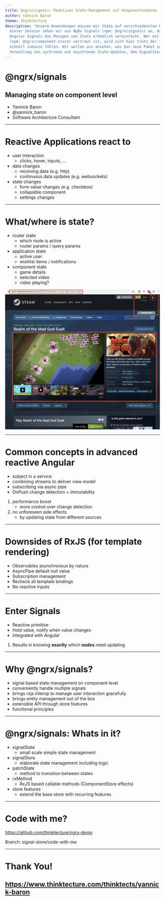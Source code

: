 ```yaml
---
title: @ngrx/signals: Reaktives State-Management auf Komponentenebene
author: Yannick Baron
theme: thinktecture
description: "Unsere Anwendungen müssen mit State auf verschiedensten Ebenen zurecht kommen. In 
  dieser Session sehen wir uns NgRx Signals (npm: @ngrx/signals) an, das basierend auf den neuen 
  Angular Signals das Managen von State erheblich vereinfacht. Wer mit dem NgRx ComponentStore
  (npm: @ngrx/component-store) vertraut ist, wird sich hier trotz der funktionalen API konzeptionell
  schnell zuhause fühlen. Wir wollen uns ansehen, was das neue Paket so mitbringt, darunter die
  Verwaltung von sychronen wie asychronen State-Updates, dem SignalStore und vieles mehr." 
---
```


<!-- _class: title -->

# @ngrx/signals

## Managing state on component level

- Yannick Baron
- @yannick_baron
- Software Architecture Consultant

---

# Reactive Applications react to

- user interaction
  - clicks, hover, inputs, ...
- data changes
  - receiving data (e.g. http)
  - continuous data updates (e.g. websockets)
- state changes
  - form value changes (e.g. checkbox)
  - collapsible component
  - settings changes

---

# What/where is state?

- router state
  - which route is active
  - router params / query params
- application state
  - active user
  - wishlist items / notifications
- component state
  - game details
  - selected video
  - video playing?

![width:800pt](./img/steam-state.png)

---

# Common concepts in advanced reactive Angular

- subject in a service
- combining streams to deliver view model
- subscribing via async pipe
- OnPush change detection + immutability

1. performance boost
   - more control over change detection
2. no unforeseen side effects
   - by updating state from different sources

---

# Downsides of RxJS (for template rendering)

- Observables asynchronous by nature
- AsyncPipe default null value
- Subscription management
- Recheck all template bindings
- No reactive inputs

---

# Enter Signals

- Reactive primitive
- Hold value, notify when value changes
- Integrated with Angular

1. Results in knowing **exactly** which **nodes** need updating

---

# Why @ngrx/signals?

- signal based state management on component level
- conveniently handle multiple signals
- brings rxjs interop to manage user interaction gracefully
- brings entity management out of the box
- extensible API through store features
- functional principles

---

# @ngrx/signals: Whats in it?

- signalState
  - small scale simple state management
- signalStore
  - elaborate state management including logic
- patchState
  - method to transition between states
- rxMethod
  - RxJS based callable methods (ComponentStore effects)
- store features
  - extend the base store with recurring features

---

<!-- _class: section-slide -->

# Code with me?

https://github.com/thinktecture/ngrx-demo

Branch: signal-store/code-with-me

<!--

* implement signalStore in TodoListStore
* withState
* withComputed
* withMethods:
  - editing
  - async addItem
  - outsource loadingStart and loadingDone
  - make them patchers
  - async updateItem
  - make entity updates patchers as well (transition to withEntities easily)
* rxMethod: loadList
* withEntities

* custom feature: withSort
 - implement withSort
 - add to store
 - add withHooks for initial setting of sort
 - adjust withSort to accept initial parameter

* signalState: in the counter example

* storify: TodoService
  - provide in root
  - multiple collections

-->

---

<!-- _class: section-slide -->

# Thank You!

## https://www.thinktecture.com/thinktects/yannick-baron

<!--
# Notes

- patchState

  - simple patch
  - updater functions
  - show multiple updater patches

- rxMethod

  - use store functions inside of rxMethod
  - pipe() obsolete when only 1 operator
  - subscribing to source stream directly
  - with and without store

- Entity Management (withEntities)

  - show multiple collections
  - show how entity adapter can be used [???]

- custom features

  - build sort feature

---

TODO
[x] clean out code with me for signal-store
[ ] signalState example
[x] signal store slides

[ ] signal store webinar

[ ] blog post signal store?

-->
